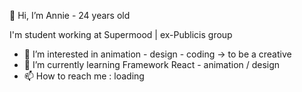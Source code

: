 👋 Hi, I’m Annie - 24 years old

I'm student working at Supermood | ex-Publicis group 

- 👀 I’m interested in animation - design - coding -> to be a creative
- 🌱 I’m currently learning Framework React - animation / design 
- 📫 How to reach me : loading

<!---
TuhaoTran/TuhaoTran is a ✨ special ✨ repository because its `README.md` (this file) appears on your GitHub profile.
You can click the Preview link to take a look at your changes.
--->
